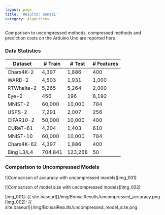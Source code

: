 ```yaml
---
layout: page
title: 'Results: Bonsai'
category: Algorithms
---
```


Comparison to uncompressed methods, compressed methods and prediction costs on the Arduino Uno are reported here.

### Data Statistics

|**Dataset**| **# Train** | **# Test**| **# Features**|
|-----------|-------------|-----------|--------------|
| Chars4K-2 | 4,397       | 1,886     | 400          |
| WARD-2    | 4,503       | 1,931     | 1,000        |
| RTWhalte-2| 5,265       | 5,264     | 2,000        |
| Eye-2     | 456         | 196       | 8,192        |          
| MNIST-2   | 60,000      | 10,000    | 784          |
| USPS-2    | 7,291       | 2,007     | 256          |
| CIFAR10-2 | 50,000      | 10,000    | 400          |
| CUReT-61  | 4,204       | 1,403     | 610          |
| MNIST-10  | 60,000      | 10,000    | 784          |
| Chars4K-62| 4,397       | 1,886     | 400          |
| Bing L3/L4| 704,841     | 123,268   | 50           |


### Comparison to Uncompressed Models

![Comparison of accuracy with uncompressed models][img_001]

![Comparison of model size with uncompressed models][img_002]


[img_001]: {{ site.baseurl}}/img/BonsaiResults/uncompressed_accuracy.png
[img_002]: {{ site.baseurl}}/img/BonsaiResults/uncompressed_model_size.png